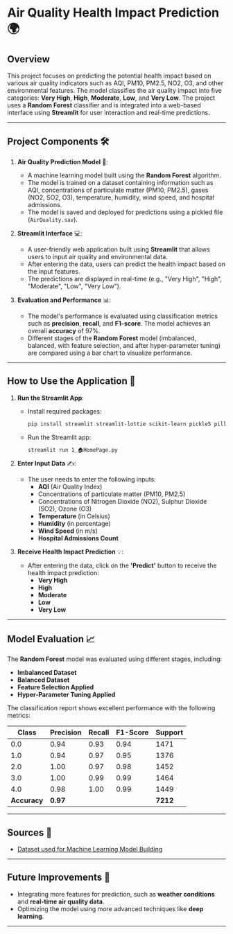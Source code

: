 # Air Quality Health Impact Prediction 🌍

## Overview
This project focuses on predicting the potential health impact based on various air quality indicators such as AQI, PM10, PM2.5, NO2, O3, and other environmental features. The model classifies the air quality impact into five categories: **Very High**, **High**, **Moderate**, **Low**, and **Very Low**. The project uses a **Random Forest** classifier and is integrated into a web-based interface using **Streamlit** for user interaction and real-time predictions.

---

## Project Components 🛠️

1. **Air Quality Prediction Model** 🌱:
   - A machine learning model built using the **Random Forest** algorithm.
   - The model is trained on a dataset containing information such as AQI, concentrations of particulate matter (PM10, PM2.5), gases (NO2, SO2, O3), temperature, humidity, wind speed, and hospital admissions.
   - The model is saved and deployed for predictions using a pickled file (`AirQuality.sav`).

2. **Streamlit Interface** 💻:
   - A user-friendly web application built using **Streamlit** that allows users to input air quality and environmental data.
   - After entering the data, users can predict the health impact based on the input features.
   - The predictions are displayed in real-time (e.g., "Very High", "High", "Moderate", "Low", "Very Low").

3. **Evaluation and Performance** 📊:
   - The model's performance is evaluated using classification metrics such as **precision**, **recall**, and **F1-score**. The model achieves an overall **accuracy** of 97%.
   - Different stages of the **Random Forest** model (imbalanced, balanced, with feature selection, and after hyper-parameter tuning) are compared using a bar chart to visualize performance.

---

## How to Use the Application 🚀

1. **Run the Streamlit App**:
   - Install required packages:
     ```bash
     pip install streamlit streamlit-lottie scikit-learn pickle5 pillow requests
     ```

   - Run the Streamlit app:
     ```bash
     streamlit run 1_🏠HomePage.py
     ```

2. **Enter Input Data** ✍️:
   - The user needs to enter the following inputs:
     - **AQI** (Air Quality Index)
     - Concentrations of particulate matter (PM10, PM2.5)
     - Concentrations of Nitrogen Dioxide (NO2), Sulphur Dioxide (SO2), Ozone (O3)
     - **Temperature** (in Celsius)
     - **Humidity** (in percentage)
     - **Wind Speed** (in m/s)
     - **Hospital Admissions Count**

3. **Receive Health Impact Prediction** 💡:
   - After entering the data, click on the **'Predict'** button to receive the health impact prediction:
     - **Very High**
     - **High**
     - **Moderate**
     - **Low**
     - **Very Low**

---

## Model Evaluation 📈

The **Random Forest** model was evaluated using different stages, including:
- **Imbalanced Dataset**
- **Balanced Dataset**
- **Feature Selection Applied**
- **Hyper-Parameter Tuning Applied**

The classification report shows excellent performance with the following metrics:

| Class | Precision | Recall | F1-Score | Support |
|-------|-----------|--------|----------|---------|
| 0.0   | 0.94      | 0.93   | 0.94     | 1471    |
| 1.0   | 0.94      | 0.97   | 0.95     | 1376    |
| 2.0   | 1.00      | 0.97   | 0.98     | 1452    |
| 3.0   | 1.00      | 0.99   | 0.99     | 1464    |
| 4.0   | 0.98      | 1.00   | 0.99     | 1449    |
| **Accuracy** | **0.97** | | | **7212** |

---

## Sources 🔗

- [Dataset used for Machine Learning Model Building](https://www.kaggle.com/datasets/rabieelkharoua/air-quality-and-health-impact-dataset)

---

## Future Improvements 🔮
- Integrating more features for prediction, such as **weather conditions** and **real-time air quality data**.
- Optimizing the model using more advanced techniques like **deep learning**.

--- 
